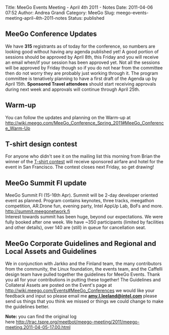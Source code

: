 Title: MeeGo Events Meeting - April 4th 2011 - Notes
Date: 2011-04-06 07:52
Author: Andrea Grandi
Category: MeeGo
Slug: meego-events-meeting-april-4th-2011-notes
Status: published

MeeGo Conference Updates
------------------------

﻿We have **315** registrants as of today for the conference, so numbers
are looking good without having any agenda published yet! A good portion
of sessions should be approved by April 8th, this Friday and you will
receive an email when/if your session has been approved yet. Not all the
sessions will be approved by Friday though so if you do not hear from
the committee then do not worry they are probably just working through
it. The program committee is tenatively planning to have a first draft
of the Agenda up by April 15th. **Sponsored Travel attendees** should
start receiving approvals during next week and approvals will continue
through April 25th.

Warm-up
-------

You can follow the updates and planning on the Warm-up at
<http://wiki.meego.com/MeeGo_Conference_Spring_2011#MeeGo_Conference_Warm-Up>

T-shirt design contest
----------------------

For anyone who didn't see it on the mailing list this morning from Brian
the winner of the [T-shirt
contest](http://sf2011.meego.com/logistics/t-shirt-designs) will receive
sponsored airfare and hotel for the event in San Francisco. The contest
closes next Friday, so get drawing!

MeeGo Summit FI update
----------------------

MeeGo Summit FI (15-16th Apr). Summit will be 2-day developer oriented
event as planned. Program contains keynotes, three tracks, meegathon
competition, AR.Drone fun, evening party, Intel AppUp Lab, BoFs and
more. <http://summit.meegonetwork.fi>  
Interest towards summit has been huge, beyond our expectations. We were
fully booked after one week. We have \~350 participants (limited by
facilities and other details), over 140 are (still) in queue for
cancellation seat.

MeeGo Corporate Guidelines and Regional and Local Assets and Guidelines
-----------------------------------------------------------------------

We in conjunction with Jarkko and the Finland team, the many
contributors from the community, the Linux foundation, the events team,
and the Caffelli design team have pulled together the guidelines for
MeeGo Events. Thank you all for your contributions in putting these
together! The Guidelines and Collateral Assets are posted on the Event's
page at <http://wiki.meego.com/Events#MeeGo_Conferences> we would like
your feedback and input so please email me **amy.l.leeland@intel.com**
please send us things that you think we missed or things we could change
to make the guidelines better.

**Note:** you can find the original log
here <http://trac.tspre.org/meetbot/meego-meeting/2011/meego-meeting.2011-04-05-17.00.html>

